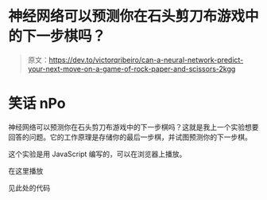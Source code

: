 # 神经网络可以预测你在石头剪刀布游戏中的下一步棋吗？

> 原文：<https://dev.to/victorqribeiro/can-a-neural-network-predict-your-next-move-on-a-game-of-rock-paper-and-scissors-2kgg>

# 笑话 nPo

神经网络可以预测你在石头剪刀布游戏中的下一步棋吗？这就是我上一个实验想要回答的问题。它的工作原理是存储你的最后一步棋，并试图预测你的下一步棋。

这个实验是用 JavaScript 编写的，可以在浏览器上播放。

在这里播放

见此处的代码